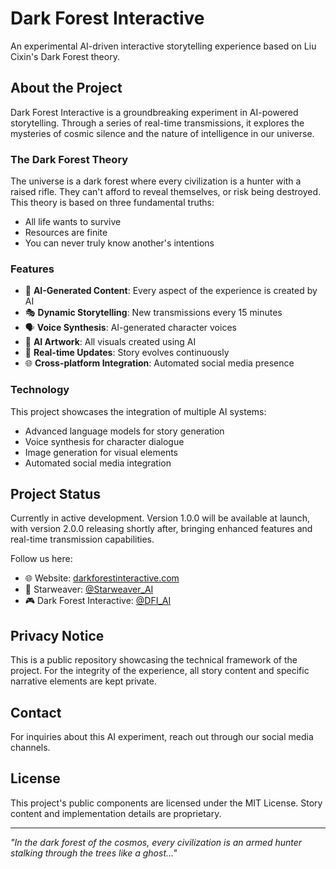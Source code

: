 # Dark Forest Interactive

An experimental AI-driven interactive storytelling experience based on Liu Cixin's Dark Forest theory.

## About the Project

Dark Forest Interactive is a groundbreaking experiment in AI-powered storytelling. Through a series of real-time transmissions, it explores the mysteries of cosmic silence and the nature of intelligence in our universe.

### The Dark Forest Theory

The universe is a dark forest where every civilization is a hunter with a raised rifle. They can't afford to reveal themselves, or risk being destroyed. This theory is based on three fundamental truths:
- All life wants to survive
- Resources are finite
- You can never truly know another's intentions

### Features

- 🤖 **AI-Generated Content**: Every aspect of the experience is created by AI
- 🎭 **Dynamic Storytelling**: New transmissions every 15 minutes
- 🗣️ **Voice Synthesis**: AI-generated character voices
- 🎨 **AI Artwork**: All visuals created using AI
- 🔄 **Real-time Updates**: Story evolves continuously
- 🌐 **Cross-platform Integration**: Automated social media presence

### Technology

This project showcases the integration of multiple AI systems:
- Advanced language models for story generation
- Voice synthesis for character dialogue
- Image generation for visual elements
- Automated social media integration

## Project Status

Currently in active development. Version 1.0.0 will be available at launch, with version 2.0.0 releasing shortly after, bringing enhanced features and real-time transmission capabilities.

Follow us here:
- 🌐 Website: [darkforestinteractive.com](https://darkforestinteractive.com)
- 🤖 Starweaver: [@Starweaver_AI](https://twitter.com/Starweaver_AI)
- 🎮 Dark Forest Interactive: [@DFI_AI](https://twitter.com/DFI_AI)

## Privacy Notice

This is a public repository showcasing the technical framework of the project. For the integrity of the experience, all story content and specific narrative elements are kept private.

## Contact

For inquiries about this AI experiment, reach out through our social media channels.

## License

This project's public components are licensed under the MIT License. Story content and implementation details are proprietary.

---

*"In the dark forest of the cosmos, every civilization is an armed hunter stalking through the trees like a ghost..."*